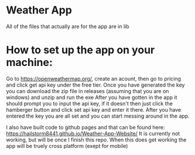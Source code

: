 # Weather App

All of the files that actually are for the app are in lib

# How to set up the app on your machine:

Go to https://openweathermap.org/, create an acount, then go to pricing and click get api key under the free tier.
Once you have generated the key you can download the zip file in releases (assuming that you are on windows) and unzip and run the exe
After you have gotten in the app it should prompt you to input the api key, if it doesn't then just click the hamberger button and click set api key and enter it there.
After you have entered the key you are all set and you can start messing around in the app.

I also have built code to github pages and that can be found here: https://hailstorm8441.github.io/Weather-App-Website/
It is currently not working, but will be once I finish this repo.
When this does get working the app will be truely cross platform (exept for mobile)